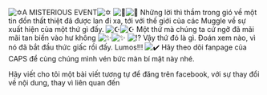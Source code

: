 ![✡️](https://static.xx.fbcdn.net/images/emoji.php/v9/t6d/1/16/2721.png)A MISTERIOUS EVENT![✡️](https://static.xx.fbcdn.net/images/emoji.php/v9/t6d/1/16/2721.png) ![🤔](https://static.xx.fbcdn.net/images/emoji.php/v9/t34/1/16/1f914.png)![🤔](https://static.xx.fbcdn.net/images/emoji.php/v9/t34/1/16/1f914.png) Những lời thì thầm trong gió về một tin đồn thất thiệt đã được lan đi xa, tới với thế giới của các Muggle về sự xuất hiện của một thứ gì đấy. ![☪️](https://static.xx.fbcdn.net/images/emoji.php/v9/t5c/1/16/262a.png)![☪️](https://static.xx.fbcdn.net/images/emoji.php/v9/t5c/1/16/262a.png) Một thứ mà chúng ta cứ ngỡ đã mãi mãi tan biến vào hư không ![✨](https://static.xx.fbcdn.net/images/emoji.php/v9/tf4/1/16/2728.png)![✨](https://static.xx.fbcdn.net/images/emoji.php/v9/tf4/1/16/2728.png) ![⁉️](https://static.xx.fbcdn.net/images/emoji.php/v9/tec/1/16/2049.png) Vậy thứ đó là gì. Đoán xem nào, vì nó đã bắt đầu thức giấc rồi đấy. Lumos!!! ![✔️](https://static.xx.fbcdn.net/images/emoji.php/v9/t51/1/16/2714.png) Hãy theo dõi fanpage của CAPS để cùng chúng mình vén bức màn bí mật này nhé.

Hãy viết cho tôi một bài viết tương tự để đăng trên facebook, với sự thay đổi về nội dung, thay vì liên quan đến 